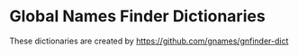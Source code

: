 # Global Names Finder Dictionaries

These dictionaries are created by https://github.com/gnames/gnfinder-dict
